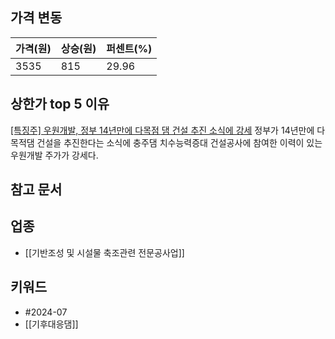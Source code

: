 ## 가격 변동
| 가격(원) | 상승(원) | 퍼센트(%) |
| ----- | ----- | ------ |
| 3535  | 815   | 29.96  |
## 상한가 top 5 이유
[[특징주] 우원개발, 정부 14년만에 다목점 댐 건설 추진 소식에 강세](https://n.news.naver.com/mnews/article/417/0001017708)
정부가 14년만에 다목적댐 건설을 추진한다는 소식에 충주댐 치수능력증대 건설공사에 참여한 이력이 있는 우원개발 주가가 강세다.
## 참고 문서
## 업종
- [[기반조성 및 시설물 축조관련 전문공사업]]
## 키워드
- #2024-07
- [[기후대응댐]]